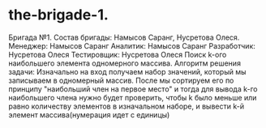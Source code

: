 # the-brigade-1.
Бригада №1. Состав бригады: Намысов Саранг, Нусретова Олеся. 
Менеджер: Намысов Саранг
Аналитик: Намысов Саранг
Разработчик: Нусретова Олеся
Тестировщик: Нусретова Олеся
Поиск k-ого наибольшего элемента одномерного массива.
Алгоритм решения задачи: Изначально на вход получаем набор значений, который мы записываем в одномерный массив. После мы сортируем его по принципу "наибольший член на первое место" и тогда для вывода k-го наибольшего члена нужно будет проверить, чтобы k было меньше или равно количеству элементов в изначальном наборе, и вывести k-й элемент массива(нумерация идет с единицы)
